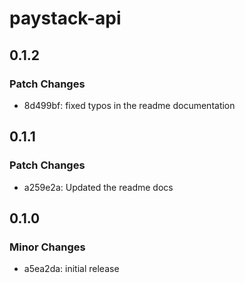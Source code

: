 # paystack-api

## 0.1.2

### Patch Changes

- 8d499bf: fixed typos in the readme documentation

## 0.1.1

### Patch Changes

- a259e2a: Updated the readme docs

## 0.1.0

### Minor Changes

- a5ea2da: initial release
